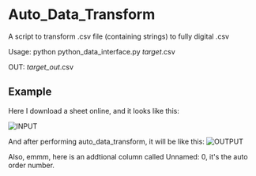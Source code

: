 # Auto_Data_Transform
A script to transform .csv file (containing strings) to fully digital .csv

Usage: python python_data_interface.py *target*.csv

OUT: *target_out*.csv

## Example

Here I download a sheet online, and it looks like this:

![INPUT](img/input.png~/w/240)

And after performing auto_data_transform, it will be like this:
![OUTPUT](img/output.png~/w/240)

Also, emmm, here is an addtional column called Unnamed: 0, it's the auto order number.